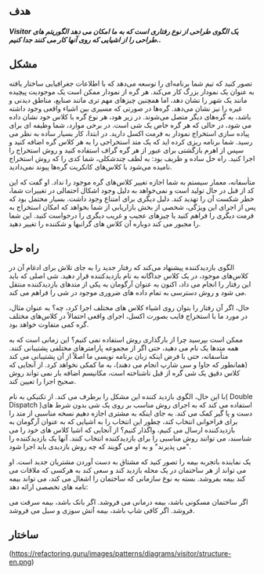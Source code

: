 ## هدف

##### Visitor یک الگوی طراحی از نوع رفتاری است که به ما امکان می دهد الگوریتم های طراحی را از اشیایی که روی آنها کار می کنند جدا کنیم..


## مشکل

تصور کنید که تیم شما برنامه‌ای را توسعه می‌دهد که با اطلاعات جغرافیایی ساختار یافته به عنوان یک نمودار بزرگ کار می‌کند. هر گره از نمودار ممکن است یک موجودیت پیچیده مانند یک شهر را نشان دهد، اما همچنین چیزهای مهم تری مانند صنایع، مناطق دیدنی و غیره را نیز نشان می‌دهد. گره‌ها در صورتی که مسیری بین اشیاء واقعی وجود داشته باشد، به گره‌های دیگر متصل می‌شوند. در زیر هود، هر نوع گره با کلاس خود نشان داده می شود، در حالی که هر گره خاص یک شی است.
در برخی موارد، شما وظیفه ای برای پیاده سازی استخراج نمودار به فرمت اکسل دارید. در ابتدا، کار بسیار ساده به نظر می رسید. شما برنامه ریزی کرده اید که یک متد استخراجی را به هر کلاس گره اضافه کنید و سپس از اهرم بازگشتی برای عبور از هر گره گراف استفاده کنید و روش استخراج را اجرا کنید. راه حل ساده و ظریف بود: به لطف چندشکلی، شما کدی را که روش استخراج نامیده می‌شود با کلاس‌های کانکریت گره‌ها پیوند نمی‌دادید.

متأسفانه، معمار سیستم به شما اجازه تغییر کلاس‌های گره موجود را نداد. او گفت که این کد از قبل در حال تولید است و نمی‌خواهد به دلیل وجود اشکال احتمالی در تغییرات شما، خطر شکست آن را تهدید کند.
دلیل دیگری برای امتناع وجود داشت. بسیار محتمل بود که پس از اجرای این ویژگی، شخصی از بخش بازاریابی از شما بخواهد که امکان استخراج به فرمت دیگری را فراهم کنید یا چیزهای عجیب و غریب دیگری را درخواست کنید. این شما را مجبور می کند دوباره آن کلاس های گرانبها و شکننده را تغییر دهید.


## راه حل

الگوی بازدیدکننده پیشنهاد می‌کند که رفتار جدید را به جای تلاش برای ادغام آن در کلاس‌های موجود، در یک کلاس جداگانه به نام بازدیدکننده قرار دهید. شی اصلی که باید این رفتار را انجام می داد، اکنون به عنوان آرگومان به یکی از متدهای بازدیدکننده منتقل می شود و روش دسترسی به تمام داده های ضروری موجود در شی را فراهم می کند.

حال، اگر آن رفتار را بتوان روی اشیاء کلاس های مختلف اجرا کرد، چه؟ به عنوان مثال، در مورد ما با استخراج فایب بصورت اکسل، اجرای واقعی احتمالاً در کلاس‌های مختلف گره کمی متفاوت خواهد بود.

ممکن است بپرسید چرا از بارگذاری روش استفاده نمی کنیم؟ این زمانی است که به همه متدها یک نام می دهید، حتی اگر از مجموعه پارامترهای مختلفی پشتیبانی کنند. متأسفانه، حتی با فرض اینکه زبان برنامه نویسی ما اصلاً از آن پشتیبانی می کند (همانطور که جاوا و سی شارپ انجام می دهند)، به ما کمکی نخواهد کرد. از آنجایی که کلاس دقیق یک شی گره از قبل ناشناخته است، مکانیسم اضافه بار نمی تواند روش صحیح اجرا را تعیین کند.

با این حال، الگوی بازدید کننده این مشکل را برطرف می کند. از تکنیکی به نام( Double Dispatch )استفاده می کند که به اجرای روش مناسب بر روی یک شی بدون شرط های دست و پا گیر کمک می کند. به جای اینکه به مشتری اجازه دهیم نسخه مناسبی از متد را برای فراخوانی انتخاب کند، چطور این انتخاب را به اشیایی که به عنوان آرگومان به بازدیدکننده ارسال می کنیم، واگذار کنیم؟ از آنجایی که اشیا کلاس های خود را می شناسند، می توانند روش مناسبی را برای بازدیدکننده انتخاب کنند. آنها یک بازدیدکننده را "می پذیرند" و به او می گویند که چه روش بازدیدی باید اجرا شود.

یک نماینده باتجربه بیمه را تصور کنید که مشتاق به دست آوردن مشتریان جدید است. او می تواند از هر ساختمان در یک محله بازدید کند و سعی کند به هرکسی که ملاقات می کند بیمه بفروشد. بسته به نوع سازمانی که ساختمان را اشغال می کند، می تواند بیمه نامه های تخصصی ارائه دهد:

اگر ساختمان مسکونی باشد، بیمه درمانی می فروشد.
اگر بانک باشد، بیمه سرقت می فروشد.
اگر کافی شاپ باشد، بیمه آتش سوزی و سیل می فروشد.

## ساختار

(https://refactoring.guru/images/patterns/diagrams/visitor/structure-en.png)